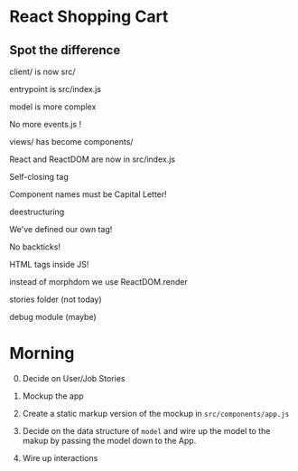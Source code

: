 # React Shopping Cart


## Spot the difference 

client/ is now src/

entrypoint is src/index.js

model is more complex

No more events.js !

views/ has become components/

React and ReactDOM are now in src/index.js

Self-closing tag

Component names must be Capital Letter!

deestructuring

We've defined our own tag!

No backticks!

HTML tags inside JS!


instead of morphdom we use ReactDOM.render

stories folder (not today)



debug module (maybe)


# Morning

0. Decide on User/Job Stories

1. Mockup the app 

2. Create a static markup version of the mockup in `src/components/app.js`   

3. Decide on the data structure of `model` and wire up the model to the makup by passing the model down to the App.

4. Wire up interactions



